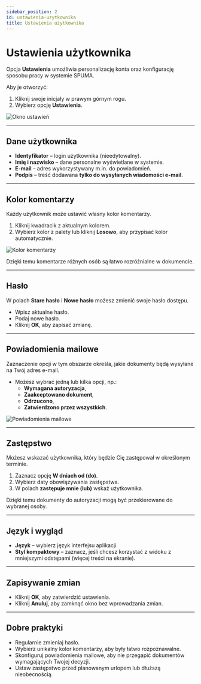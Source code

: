 ```yaml
---
sidebar_position: 2
id: ustawienia-uzytkownika
title: Ustawienia użytkownika
---
```


# Ustawienia użytkownika  

Opcja **Ustawienia** umożliwia personalizację konta oraz konfigurację sposobu pracy w systemie SPUMA.  

Aby je otworzyć:  
1. Kliknij swoje inicjały w prawym górnym rogu.  
2. Wybierz opcję **Ustawienia**.  

![Okno ustawień](/img/ustawienia1.png)  

---

## Dane użytkownika  

- **Identyfikator** – login użytkownika (nieedytowalny).  
- **Imię i nazwisko** – dane personalne wyświetlane w systemie.  
- **E-mail** – adres wykorzystywany m.in. do powiadomień.  
- **Podpis** – treść dodawana **tylko do wysyłanych wiadomości e-mail**.  

---

## Kolor komentarzy  

Każdy użytkownik może ustawić własny kolor komentarzy.  
1. Kliknij kwadracik z aktualnym kolorem.  
2. Wybierz kolor z palety lub kliknij **Losowo**, aby przypisać kolor automatycznie.  

![Kolor komentarzy](/img/ustawienia3.png)  

Dzięki temu komentarze różnych osób są łatwo rozróżnialne w dokumencie.  

---

## Hasło  

W polach **Stare hasło** i **Nowe hasło** możesz zmienić swoje hasło dostępu.  
- Wpisz aktualne hasło.  
- Podaj nowe hasło.  
- Kliknij **OK**, aby zapisać zmianę.  

---

## Powiadomienia mailowe  

Zaznaczenie opcji w tym obszarze określa, jakie dokumenty będą wysyłane na Twój adres e-mail.  
- Możesz wybrać jedną lub kilka opcji, np.:  
  - **Wymagana autoryzacja**,  
  - **Zaakceptowano dokument**,  
  - **Odrzucono**,  
  - **Zatwierdzono przez wszystkich**.  

![Powiadomienia mailowe](/img/ustawienia2.png)  

---

## Zastępstwo  

Możesz wskazać użytkownika, który będzie Cię zastępował w określonym terminie.  
1. Zaznacz opcję **W dniach od (do)**.  
2. Wybierz daty obowiązywania zastępstwa.  
3. W polach **zastępuje mnie (lub)** wskaż użytkownika.  

Dzięki temu dokumenty do autoryzacji mogą być przekierowane do wybranej osoby.  

---

## Język i wygląd  

- **Język** – wybierz język interfejsu aplikacji.  
- **Styl kompaktowy** – zaznacz, jeśli chcesz korzystać z widoku z mniejszymi odstępami (więcej treści na ekranie).  

---

## Zapisywanie zmian  

- Kliknij **OK**, aby zatwierdzić ustawienia.  
- Kliknij **Anuluj**, aby zamknąć okno bez wprowadzania zmian.  

---

## Dobre praktyki  

- Regularnie zmieniaj hasło.  
- Wybierz unikalny kolor komentarzy, aby były łatwo rozpoznawalne.  
- Skonfiguruj powiadomienia mailowe, aby nie przegapić dokumentów wymagających Twojej decyzji.  
- Ustaw zastępstwo przed planowanym urlopem lub dłuższą nieobecnością.  
